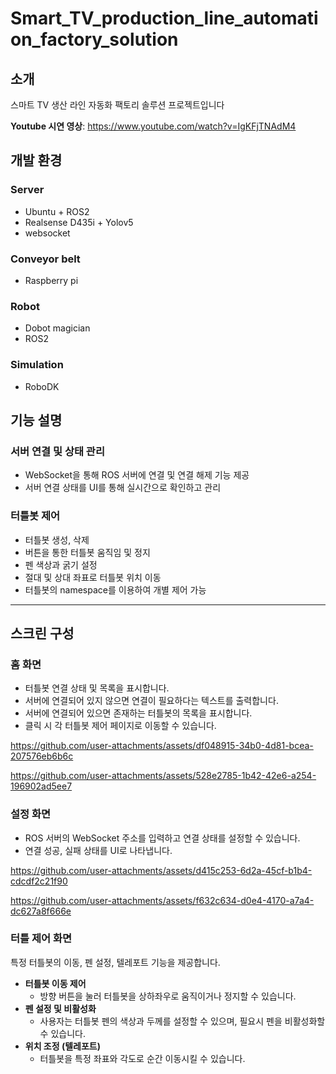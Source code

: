 # Smart_TV_production_line_automation_factory_solution
## 소개
스마트 TV 생산 라인 자동화 팩토리 솔루션 프로젝트입니다

**Youtube 시연 영상**: https://www.youtube.com/watch?v=IgKFjTNAdM4

## 개발 환경

### Server
- Ubuntu + ROS2
- Realsense D435i + Yolov5
- websocket

### Conveyor belt
- Raspberry pi

### Robot
- Dobot magician
- ROS2

### Simulation
- RoboDK

## 기능 설명

### 서버 연결 및 상태 관리

- WebSocket을 통해 ROS 서버에 연결 및 연결 해제 기능 제공
- 서버 연결 상태를 UI를 통해 실시간으로 확인하고 관리

### 터틀봇 제어

- 터틀봇 생성, 삭제
- 버튼을 통한 터틀봇 움직임 및 정지
- 펜 색상과 굵기 설정
- 절대 및 상대 좌표로 터틀봇 위치 이동
- 터틀봇의 namespace를 이용하여 개별 제어 가능

---

## 스크린 구성

### 홈 화면

- 터틀봇 연결 상태 및 목록을 표시합니다.
- 서버에 연결되어 있지 않으면 연결이 필요하다는 텍스트를 출력합니다.
- 서버에 연결되어 있으면 존재하는 터틀봇의 목록을 표시합니다.
- 클릭 시 각 터틀봇 제어 페이지로 이동할 수 있습니다.

https://github.com/user-attachments/assets/df048915-34b0-4d81-bcea-207576eb6b6c

https://github.com/user-attachments/assets/528e2785-1b42-42e6-a254-196902ad5ee7

### 설정 화면

- ROS 서버의 WebSocket 주소를 입력하고 연결 상태를 설정할 수 있습니다.
- 연결 성공, 실패 상태를 UI로 나타냅니다.

https://github.com/user-attachments/assets/d415c253-6d2a-45cf-b1b4-cdcdf2c21f90

https://github.com/user-attachments/assets/f632c634-d0e4-4170-a7a4-dc627a8f666e

### 터틀 제어 화면

특정 터틀봇의 이동, 펜 설정, 텔레포트 기능을 제공합니다.

- **터틀봇 이동 제어**
    - 방향 버튼을 눌러 터틀봇을 상하좌우로 움직이거나 정지할 수 있습니다.
- **펜 설정 및 비활성화**
    - 사용자는 터틀봇 펜의 색상과 두께를 설정할 수 있으며, 필요시 펜을 비활성화할 수 있습니다.
- **위치 조정 (텔레포트)**
    - 터틀봇을 특정 좌표와 각도로 순간 이동시킬 수 있습니다.
